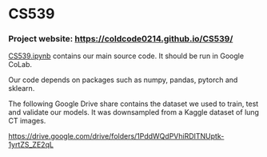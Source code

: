 # CS539

### Project website: https://coldcode0214.github.io/CS539/

[CS539.ipynb](CS539.ipynb) contains our main source code. It should be run in Google CoLab.

Our code depends on packages such as numpy, pandas, pytorch and sklearn.

The following Google Drive share contains the dataset we used to train, test and validate our models.
It was downsampled from a Kaggle dataset of lung CT images.

https://drive.google.com/drive/folders/1PddWQdPVhiRDITNUptk-1yrtZS_ZE2qL
